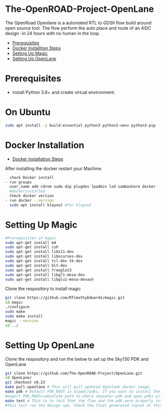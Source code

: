 # The-OpenROAD-Project-OpenLane
The OpenRoad Openlane is a automated RTL to GDSII flow build around open source tool. The flow perform the auto place and route of an ASIC design -in 24 hours with no human in the loop.

- [Prerequisites](#prerequisites)
- [Docker Installtion Steps](#docker_Installation)
- [Setting Up Magic](#setting-up-Magic)
- [Setting Up OpenLane](#setting-up-OpenLane)


# Prerequisites

- install Python 3.6+ and create virtual environment.

# On Ubuntu
```bash
sudo apt install -y build-essential python3 python3-venv python3-pip
```
# Docker Installation
- [Docker Installation Steps](https://docs.docker.com/engine/install/ubuntu/)

After installing the docker restart your Machine.
```bash
  check Docker install
- run groups
  user_name adm cdrom sudo dip plugdev lpadmin lxd sambashare docker
  #dockerinstalled
  Check docker version
- run docker --version
  sudo apt install klayout #for klayout

```
# Setting Up Magic 
```bash
#Prerequisites of magic
sudo apt-get install m4
sudo apt-get install csh
sudo apt-get install libx11-dev
sudo apt-get install libncurses-dev
sudo apt-get install tcl-dev tk-dev
sudo apt-get install blt-dev
sudo apt-get install freeglut3
sudo apt-get install libgl1-mesa-dev
sudo apt-get install libglu1-mesa-devash
```
Clone the respository to install magic
```bash
git clone https://github.com/RTimothyEdwards/magic.git
cd magic
./configure
sudo make
sudo make install
magic --version
cd ../
```
# Setting Up OpenLane
Clone the respository and run the below to set up the Sky130 PDK and OpenLane
```bash
git clone https://github.com/The-OpenROAD-Project/OpenLane.git
cd OpenLane/
git checkout v0.23
make pull-openlane # This will pull updated Openlane docker image.
make pdk # Default PDK_ROOT is $(pwd)/pdks. If you want to install the PDK at a differnt location, uncomment the next line.
#export PDK_ROOT=<absolute path to where skywater-pdk and open_pdks will reside>
make test # This is to test that the flow and the pdk were properly inst
#This test run the design spm. Check the final generated layout at this path ../designs/spm/runs/openlane_test/results/magic/spm.gds.
```





  




